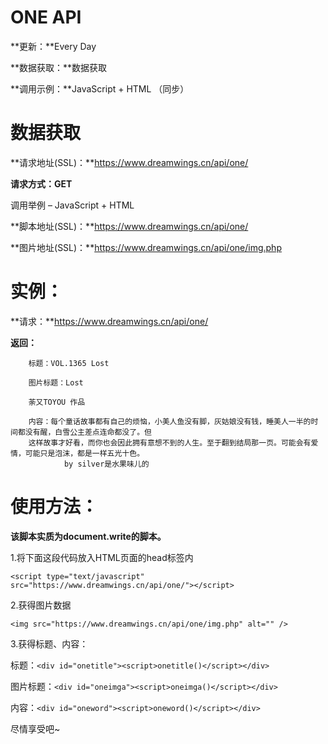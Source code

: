 #  ONE API #

**更新：**Every Day

**数据获取：**数据获取

**调用示例：**JavaScript + HTML （同步）


# 数据获取 #

**请求地址(SSL)：**https://www.dreamwings.cn/api/one/

**请求方式：GET**

调用举例 – JavaScript + HTML


**脚本地址(SSL)：**https://www.dreamwings.cn/api/one/


**图片地址(SSL)：**https://www.dreamwings.cn/api/one/img.php

# 实例： #

**请求：**https://www.dreamwings.cn/api/one/

**返回：**

        标题：VOL.1365 Lost

        图片标题：Lost

        荼又TOYOU 作品

        内容：每个童话故事都有自己的烦恼，小美人鱼没有脚，灰姑娘没有钱，睡美人一半的时间都没有醒，白雪公主差点连命都没了。但
        这样故事才好看，而你也会因此拥有意想不到的人生。至于翻到结局那一页。可能会有爱情，可能只是泡沫，都是一样五光十色。 
                by silver是水果味儿的

# 使用方法： #

**该脚本实质为document.write的脚本。**

1.将下面这段代码放入HTML页面的head标签内

    <script type="text/javascript" src="https://www.dreamwings.cn/api/one/"></script>

2.获得图片数据

    <img src="https://www.dreamwings.cn/api/one/img.php" alt="" />

3.获得标题、内容：

标题：`<div id="onetitle"><script>onetitle()</script></div>`

图片标题：`<div id="oneimga"><script>oneimga()</script></div>`

内容：`<div id="oneword"><script>oneword()</script></div>`

尽情享受吧~ 
